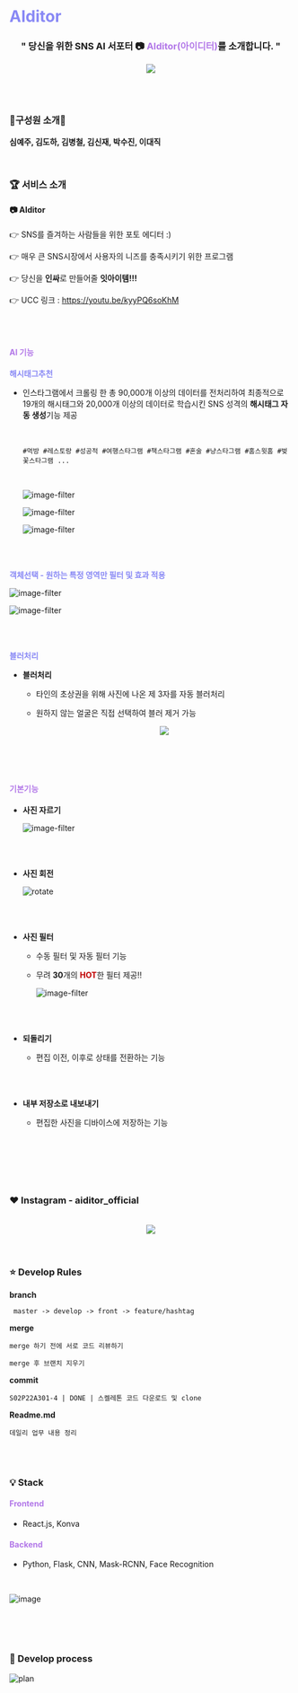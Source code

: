 # <b style="color: #8989f5">AIditor</b>
<div align="center">
    <h3>" 당신을 위한 SNS AI 서포터 📷 <b style="color: #b277e8">AIditor(아이디터)</b>를 소개합니다. "</h3>
    <img src="images/Main.gif"></img>
</div>


<br/><br/>

### 🙋‍️<b>구성원 소개</b>🙋‍
**심예주, 김도하, 김병철, 김신재, 박수진, 이대직**

<br/>



### :trophy: <b>서비스 소개</b>


#### **📷 AIditor**

👉 SNS를 즐겨하는 사람들을 위한 포토 에디터 :)

👉 매우 큰 SNS시장에서 사용자의 니즈를 충족시키기 위한 프로그램

👉 당신을 <b>인싸</b>로 만들어줄 <b>잇아이템!!!</b>

👉 UCC 링크 : https://youtu.be/kyyPQ6soKhM

<br/><br/>

#### <b style="color:#b277e8"> AI 기능</b>

<b color="#8989f5" style="color:#8989f5">해시태그추천</b>

+ 인스타그램에서 크롤링 한 총 90,000개 이상의 데이터를 전처리하여 최종적으로 19개의 해시태그와 20,000개 이상의 데이터로 학습시킨 SNS 성격의 <b>해시태그 자동 생성</b>기능 제공

  <br/>

  ```
  #먹방 #레스토랑 #성공적 #여행스타그램 #책스타그램 #혼술 #냥스타그램 #홈스윗홈 #벚꽃스타그램 ...
  ```

  

  <br/>


  ![image-filter](images/tag1.PNG)

  ![image-filter](images/tag2.PNG)

  ![image-filter](images/tag3.PNG)



<br/>


<br/>

<b style="color: #8989f5">객체선택  - 원하는 특정 영역만 필터 및 효과 적용</b>


![image-filter](images/segment.PNG)

![image-filter](images/segment2.PNG)

<br/>

<br/>

<b style="color: #8989f5">블러처리</b>

- <b>블러처리</b>

  - 타인의 초상권을 위해 사진에 나온 제 3자를 자동 블러처리

  - 원하지 않는 얼굴은 직접 선택하여 블러 제거 가능

    
    <div align="center">
        <img src="images/blur.PNG"></img>
    </div>
  

  

<br/><br/><br/>

#### <b style="color: #b277e8">기본기능</b>

+ <b>사진 자르기</b>

  ![image-filter](images/crop.PNG)

  <br/><br/>

+ <b>사진 회전</b>

  ![rotate](images/rotate.PNG)

  <br/><br/>

+ <b>사진 필터</b>
  
  + 수동 필터 및 자동 필터 기능
  
  + 무려 <b>30</b>개의 <b style="color:#C00000">HOT</b>한 필터 제공!!
  
    ![image-filter](images/filter.PNG)
  
  <br/><br/>
  
+ <b>되돌리기</b>

  - 편집 이전, 이후로 상태를 전환하는 기능

  <br/><br/>

+ <b>내부 저장소로 내보내기</b>

  - 편집한 사진을 디바이스에 저장하는 기능

  <br/><br/>

<br/>

<br/>

### :heart: Instagram - aiditor_official


<br/>


<div align="center">
    <img src="images/instagram.PNG"></img>
</div>

<br/>

<br/>


### :star: <b>Develop Rules</b>

  <b>branch</b>

```
 master -> develop -> front -> feature/hashtag
```

  **merge**

```
merge 하기 전에 서로 코드 리뷰하기

merge 후 브랜치 지우기
```

  <b>commit</b>

```
S02P22A301-4 | DONE | 스켈레톤 코드 다운로드 및 clone
```

  <b>Readme.md</b>

```
데일리 업무 내용 정리
```

<br/>

<br/>

### :bulb: Stack</b>

#### <b style="color: #b277e8">Frontend</b>

- React.js, Konva


#### <b style="color: #b277e8">Backend</b>

- Python, Flask, CNN, Mask-RCNN, Face Recognition

<br/>

![image](images/skill2.PNG)

<br/>

<br/>

<br/>

### <b>:calendar: Develop process</b>

![plan](images/date.PNG)

